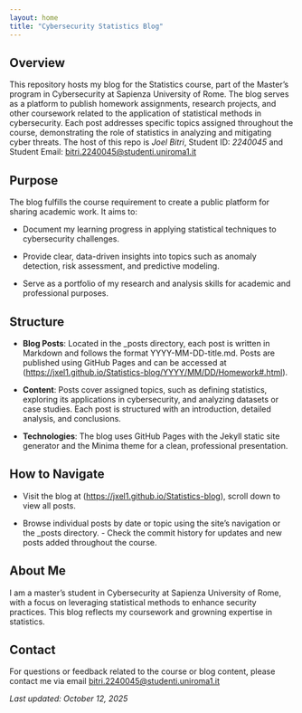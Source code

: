 ```yaml
---
layout: home
title: "Cybersecurity Statistics Blog"
---
```


## Overview

This repository hosts my blog for the Statistics course, part of the Master’s program in Cybersecurity at Sapienza University of Rome. The blog serves as a platform to publish homework assignments, research projects, and other coursework related to the application of statistical methods in cybersecurity. Each post addresses specific topics assigned throughout the course, demonstrating the role of statistics in analyzing and mitigating cyber threats. The host of this repo is *Joel Bitri*, Student ID: *2240045* and Student Email: bitri.2240045@studenti.uniroma1.it

## Purpose

The blog fulfills the course requirement to create a public platform for sharing academic work. It aims to: 

  - Document my learning progress in applying statistical techniques to cybersecurity challenges.

  - Provide clear, data-driven insights into topics such as anomaly detection, risk assessment, and predictive modeling.

  - Serve as a portfolio of my research and analysis skills for academic and professional purposes.

## Structure 

  - **Blog Posts**: Located in the _posts directory, each post is written in Markdown and follows the format YYYY-MM-DD-title.md. Posts are published using GitHub Pages and can be accessed at (https://jxel1.github.io/Statistics-blog/YYYY/MM/DD/Homework#.html).
  
  - **Content**: Posts cover assigned topics, such as defining statistics, exploring its applications in cybersecurity, and analyzing datasets or case studies. Each post is structured with an introduction, detailed analysis, and conclusions.

  - **Technologies**: The blog uses GitHub Pages with the Jekyll static site generator and the Minima theme for a clean, professional presentation.

## How to Navigate 

- Visit the blog at (https://jxel1.github.io/Statistics-blog), scroll down to view all posts.

- Browse individual posts by date or topic using the site’s navigation or the _posts directory. - Check the commit history for updates and new posts added throughout the course.

## About Me 
I am a master’s student in Cybersecurity at Sapienza University of Rome, with a focus on leveraging statistical methods to enhance security practices. This blog reflects my coursework and growning expertise in statistics. 

## Contact
For questions or feedback related to the course or blog content, please contact me via email bitri.2240045@studenti.uniroma1.it

*Last updated: October 12, 2025*
